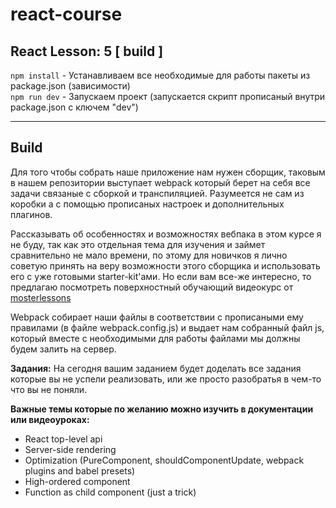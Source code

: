 # react-course
## React Lesson: 5 [ build ]

`npm install` - Устанавливаем все необходимые для работы пакеты из package.json (зависимости) <br/>
`npm run dev` - Запускаем проект (запускается скрипт прописаный внутри package.json с ключем "dev")
<br/>

---
## Build
Для того чтобы собрать наше приложение нам нужен сборщик, таковым в нашем репозитории выступает webpack который берет на себя все задачи связаные с сборкой и транспиляцией. Разумеется не сам из коробки а с помощью прописаных настроек и дополнительных плагинов.

Рассказывать об особенностях и возможностях вебпака в этом курсе я не буду, так как это отдельная тема для изучения и займет сравнительно не мало времени, по этому для новичков я лично советую принять на веру возможности этого сборщика и использовать его с уже готовыми starter-kit'aми. Но если вам все-же интересно, то предлагаю посмотреть поверхностный обучающий видеокурс от [mosterlessons](https://www.youtube.com/watch?v=mU_vRythpgY&list=PLIcAMDxr6tpoydz_xjYlcFdZ1ZzFIMGtE)

Webpack собирает наши файлы в соответствии с прописаными ему правилами (в файле webpack.config.js) и выдает нам собранный файл js, который вместе с необходимыми для работы файлами мы должны будем залить на сервер.

**Задания:**
На сегодня вашим заданием будет доделать все задания которые вы не успели реализовать, или же просто разобратья в чем-то что вы не поняли.

**Важные темы которые по желанию можно изучить в документации или видеоуроках:**
- React top-level api
- Server-side rendering
- Optimization (PureComponent, shouldComponentUpdate, webpack plugins and babel presets)
- High-ordered component
- Function as child component (just a trick)
